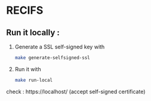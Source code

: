 # RECIFS

## Run it locally :

1. Generate a SSL self-signed key with

   ```bash
   make generate-selfsigned-ssl
   ```

2. Run it with

   ```bash
   make run-local
   ```

check : https://localhost/ (accept self-signed certificate)
